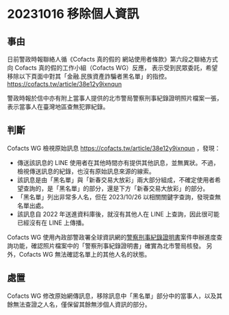 # 20231016 移除個人資訊

## 事由
日前警政時報聯絡人循《Cofacts 真的假的 網站使用者條款》第六段之聯絡方式向 Cofacts 真的假的工作小組（Cofacts WG）反應，
表示受到民眾委託，希望移除以下頁面中對其「金融.民族資產詐騙者黑名單」的指控。
https://cofacts.tw/article/38e12y9ixnqun

警政時報於信中亦有附上當事人提供的北市警局警察刑事紀錄證明照片檔案一張，表示當事人在臺灣地區查無犯罪紀錄。

## 判斷

Cofacts WG 檢視原始訊息 https://cofacts.tw/article/38e12y9ixnqun ，發現：
- 傳送該訊息的 LINE 使用者在其他時間亦有提供其他訊息，並無異狀。不過，檢視傳送訊息的紀錄，也沒有原始訊息來源的線索。
- 該訊息是由「黑名單」與「新春交易大放彩」兩大部分組成，不確定使用者希望查詢的，是「黑名單」的部分，還是下方「新春交易大放彩」的部分。
- 「黑名單」列出非常多人名，但在 2023/10/26 以相關關鍵字查詢，發現查無名單出處。
- 該訊息自 2022 年送進資料庫後，就沒有其他人在 LINE 上查詢，因此很可能已經沒有在 LINE 上傳播。

Cofacts WG 使用內政部警政署全球資訊網的[警察刑事紀錄證明書](https://eli.npa.gov.tw/E7WebO/index01.jsp)案件申辦進度查詢功能，確認照片檔案中的「警察刑事紀錄證明書」確實為北市警局核發。
另外，Cofacts WG 無法確認名單上的其他人名的狀態。

## 處置

Cofacts WG 修改原始網傳訊息，移除訊息中「黑名單」部分中的當事人，以及其餘無法查證之人名，僅保留其餘無涉個人資訊的部分。
